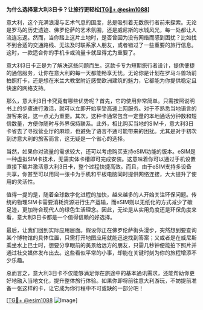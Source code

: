 **为什么选择意大利3日卡？让旅行更轻松[[TG💪+ @esim1088](https://t.me/s/esim1088)]**

意大利，这个充满浪漫与艺术气息的国度，总是吸引着无数旅行者前来探索。无论是罗马的历史遗迹、佛罗伦萨的艺术氛围，还是威尼斯的水城风光，每一处都让人流连忘返。然而，当你踏上这片土地时，是否曾因为没有网络而感到困扰？比如找不到合适的交通路线、无法及时联系家人朋友，或者错过了一些重要的旅行信息。这时，一款适合你的手机卡或流量卡就显得尤为重要了。

意大利3日卡正是为了解决这些问题而生。这款卡专为短期旅行者设计，提供便捷的通信服务，让你在意大利的每一天都能畅享无忧。无论你是计划在罗马斗兽场前拍照打卡，还是想在米兰大教堂附近感受欧洲建筑的魅力，它都能为你提供稳定且快速的网络支持。

那么，意大利3日卡究竟有哪些优势呢？首先，它的使用非常简单。只需按照说明书上的步骤进行激活，就可以立即开始享受高速上网服务。对于不熟悉当地语言的游客来说，这一点尤为重要。其次，这种卡通常包含一定量的本地通话分钟数和短信数量，方便你随时与外界保持联系。此外，相比购买当地的SIM卡，意大利3日卡省去了寻找营业厅的麻烦，也避免了语言不通可能带来的困扰。尤其是对于初次到访意大利的旅客而言，这无疑是一个省心的选择。

当然，如果你对流量的需求较大，还可以考虑购买支持eSIM功能的版本。eSIM是一种虚拟SIM卡技术，无需实体卡槽即可完成安装。这意味着你可以通过手机设置直接下载并激活意大利3日卡，整个过程快捷高效。而且，由于eSIM支持多设备共享，你甚至可以用同一张卡为手机和平板电脑同时提供网络连接，大大提升了使用的灵活性。

值得一提的是，随着全球数字化进程的加快，越来越多的人开始关注环保问题。传统的物理SIM卡需要消耗资源进行生产运输，而eSIM则以无纸化的方式减少了碳足迹，更加符合现代人的绿色生活理念。因此，无论是从实用角度还是环保角度来看，意大利3日卡都是一个值得信赖的好选择。

最后，让我们回到实际应用层面。假设你正在佛罗伦萨街头漫步，突然想到要查询某个博物馆的具体位置，只需打开地图应用就能迅速找到答案；又或者是在威尼斯乘坐水上巴士时，想要分享眼前的美景给远方的朋友，只需几秒钟便能拍下照片并通过社交媒体发布出去。这些看似平常的小事，却能在关键时刻为你的旅程增添不少乐趣。

总而言之，意大利3日卡不仅能够满足你在旅途中的基本通讯需求，还能帮助你更好地融入当地文化，提升整体旅行体验。如果你即将前往意大利游玩，不妨提前准备一张这样的卡，让它成为你行程中不可或缺的一部分吧！

[[TG💪+ @esim1088](https://t.me/s/esim1088) ![Image](https://i.postimg.cc/4NQfJmqS/Snipaste-2025-05-13-00-14-12.png)]